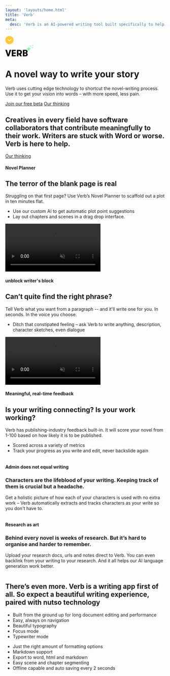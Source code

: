 ```yaml
---
layout: 'layouts/home.html'
title: 'Verb'
meta:
  desc: 'Verb is an AI-powered writing tool built specifically to help novelists plan, write and get feedback on their work.'
---
```


<div class="fixed bottom-4 left-1/2 -ml-5 z-50 animate-bounce transition-opacity ease-in-out delay-150" 
       :class="{ 'opacity-0' : showBar }"
       @scroll.window="showBar = (window.pageYOffset > 50) ? true : false">
    <svg width="26" height="26" viewBox="0 0 26 26" fill="none" xmlns="http://www.w3.org/2000/svg">
    <circle cx="13" cy="13" r="13" fill="#FFC93E"/>
    <path d="M8 11L13 16L18 11" stroke="white" stroke-width="1.5" stroke-linecap="round" stroke-linejoin="round"/>
    </svg>

</div>
<div class="bg-white overflow-x-hidden pb-8 ">
  <div class="pt-0 sm:pt-12 lg:relative lg:py-48">
    <div class="mx-auto max-w-md px-4 sm:max-w-3xl sm:px-6 lg:px-8 lg:max-w-7xl lg:grid lg:grid-cols-2 lg:gap-24">
        <div>
            <div class="md:mt-20 mt-0">
                <div class="md:mb-8 mb-12">
                     <a href="{{ '/' | url }}" class="relative">
                        <svg width="89" height="38" xmlns="http://www.w3.org/2000/svg"><g fill="none" fill-rule="evenodd"><g fill="#000" fill-rule="nonzero"><path d="m11.687 38 6.815-20.3h-5.046L9.251 32.026 5.046 17.7H0L6.815 38zM32.794 38v-3.77H25.08v-4.466h7.714v-3.683H25.08v-4.61h7.714V17.7H20.382V38zM52.417 25.037c0-4.263-3.044-7.337-7.279-7.337h-8.642V38h4.698v-5.626h2.465L46.85 38h5.337l-3.568-6.438c2.32-1.16 3.8-3.567 3.8-6.525Zm-8.004-3.509c1.886 0 3.248 1.48 3.248 3.51s-1.363 3.508-3.248 3.508h-3.218v-7.018h3.218ZM66.349 27.618c2.349-.435 3.886-2 3.886-4.64 0-3.277-2.494-5.278-6.525-5.278h-8.352V38h8.67c4.032 0 6.497-2.146 6.497-5.626 0-2.813-1.827-4.524-4.176-4.756Zm-3.683-6.525c1.827 0 2.87.928 2.87 2.465s-1.072 2.465-2.87 2.465h-2.61v-4.93h2.61Zm-2.61 13.34v-5.162h2.929c1.682 0 2.813.986 2.813 2.494 0 1.682-1.073 2.668-2.813 2.668h-2.93Z"/></g><path d="m75.934 17.077-1.442 3.803a.586.586 0 0 1-.22.276.613.613 0 0 1-.687 0 .585.585 0 0 1-.22-.276l-1.442-3.803a.588.588 0 0 0-.36-.35l-3.914-1.402a.599.599 0 0 1-.285-.214.573.573 0 0 1 0-.667.6.6 0 0 1 .285-.214l3.913-1.402a.61.61 0 0 0 .36-.35l1.443-3.803a.586.586 0 0 1 .22-.277.613.613 0 0 1 .687 0c.1.069.177.165.22.277l1.442 3.803a.59.59 0 0 0 .36.35l3.914 1.402a.6.6 0 0 1 .285.214.573.573 0 0 1 0 .667.6.6 0 0 1-.285.214l-3.913 1.401a.613.613 0 0 0-.36.35Z" fill="#72FFA2" fill-rule="nonzero"/><path stroke="#72FFA2" stroke-linecap="round" stroke-linejoin="round" d="M79.173 4.134v4.034M85.178 8.294v4.034M86.012 1v4.034M81.248 6.151h-4.151M87.253 10.31h-4.151M88.087 3.017h-4.151"/></g></svg>
                        <div class="w-[176px] h-[107px] bg-blurYellow absolute -top-4 -left-0 blur-3xl opacity-20"></div>
                    </a>
                </div>
                <div class="mt-6 sm:max-w-xl">
                    <h1 class="text-gray-900 md:max-w-none max-w-[280px]">
                        A novel way to write <span class="underline decoration-greenNeon decoration-[6px] underline-offset-[4px]">your story</span>
                    </h1>
                    <p class="md:mt-6 mt-4 md:w-2/3">
                        Verb uses cutting edge technology to shortcut the novel-writing process. Use it to get your vision into words – with more speed, less pain.
                    </p>
                    <div class="md:mt-12 mt-8">
                      <a href="{{ '/form/' | url }}" class="btn btn-big ">Join our free beta</a> <a href="{{ '/about/' | url }}" class="btn btn-big btn-outline">Our thinking</a>
                    </div>
                </div>
            </div>
        </div>
    </div>
    <div class="sm:mx-auto sm:max-w-3xl sm:px-6">
        <div class="py-12 sm:relative sm:mt-12 sm:py-16 lg:absolute lg:inset-y-0 lg:right-0 lg:w-1/2">
            <div class="relative pl-4 -mr-40 sm:mx-auto sm:max-w-3xl sm:px-0 lg:max-w-none lg:h-full lg:pl-12">
                <img
                    class="w-full rounded-md shadow-xl ring-1 ring-black ring-opacity-5 lg:h-full lg:w-auto lg:max-w-none z-10 relative"
                    src="/media/bad-screenshot.jpg"
                    alt=""
                />
                <!-- <video autoplay loop class="rounded-md w-full rounded-md shadow-xl ring-1 ring-black ring-opacity-5 lg:h-full lg:w-auto lg:max-w-none z-10 relative" >
                        <source autoplay loop src="/media/describe-long-huge.mp4" type="video/mp4">
                    </video> -->
                <div class="w-[325px] h-[288px] bg-blurGreen absolute -top-8 -left-10 blur-3xl opacity-20"></div>
                <div class="w-[325px] h-[288px] bg-blurPurple absolute -top-8 -right-20 blur-3xl opacity-20"></div>
                <div class="w-[419px] h-[366px] bg-blurBlue absolute -bottom-0 right-8 blur-3xl opacity-20"></div>
                <div class="w-[325px] h-[288px] bg-blurYellow absolute -bottom-10 -left-20 blur-3xl opacity-20"></div>
            </div>
        </div>
    </div>
  </div>
</div>

<section class="container px-6 mx-auto md:mb-32 md:mt-0 my-16 relative">
    <h2 class="font-extralight mb-10 md:text-[63px] md:leading-[60px] text-[34px]">Creatives in every field have software collaborators that contribute meaningfully to their work. Writers are stuck with Word or worse.  <span class="underline decoration-greenNeon decoration-5 underline-offset-[4px]">Verb is here to help.</span>
    </h2>
    <a href="{{ '/about/' | url }}" class="btn btn-big btn-outline">Our thinking</a>
</section>
<section class="container px-6 mx-auto md:my-32 my-16 relative">
    <div class="">
        <div class="md:flex bg-white z-10 relative md:p-16 p-6 rounded-md shadow-md justify-between items-center">
            <div class="md:w-5/12 w-full mb-6 md:mb-0">
                <h4 class="text-pink uppercase ">Novel Planner</h4>
                <h2 class="mb-6">The terror of the blank page is real</h2>
                <p class="md:w-2/3 w-full mb-6">Struggling on that first page? Use Verb’s Novel Planner to scaffold out a plot in ten minutes flat.
                </p>
                <ul class="md:w-2/3 w-full ml-6 list-outside marker:text-pink text-lg marker:text-2xl">
                    <li>Use our custom AI to get automatic plot point suggestions</li>
                    <li>Lay out chapters and scenes in a drag drop interface.</li>
                </ul>
            </div>
            <div class="md:w-7/12 w-full ">
                <div class="bg-white z-20 relative  rounded-md ">
                    <video autoplay muted loop class="rounded-md md:absolute md:left-[15px] md:max-w-[110%]  max-w-100% md:-translate-y-1/2 shadow-home " >
                        <source autoplay muted loop src="/media/plan-fast.mp4" type="video/mp4">
                    </video>
                </div>
            </div>
        </div>
        <div class="md:w-[795px] h-[388px] w-[250px] bg-blurRed absolute -top-8 -left-10 blur-3xl opacity-20"></div>
        <!-- <div class="w-[325px] h-[288px] bg-blurPurple absolute -top-8 -right-20 blur-3xl opacity-20"></div> -->
        <div class="md:w-[719px] w-[250px] h-[366px] bg-blurBlue absolute -bottom-16 right-10 blur-3xl opacity-20"></div>
        <!-- <div class="w-[325px] h-[288px] bg-blurYellow absolute -bottom-20 -left-20 blur-3xl opacity-20"></div>-->
  </div>
</section>

<section class="container px-6 mx-auto md:my-32 my-16 relative">
    <div class="">
        <div class="md:flex bg-white z-10 relative md:p-16 p-6  rounded-md shadow-md justify-between items-center">
            <div class="md:w-5/12 w-full md:mb-0 mb-6">
                <h4 class="text-orange uppercase ">unblock writer's block</h4>
                <h2 class="mb-6">Can’t quite find the right phrase?</h2>
                <p class="md:w-2/3 w-full mb-6">Tell Verb what you want from a paragraph -- and it'll write one for you. In seconds. In the voice you choose.</p>
                <ul class="md:w-2/3 w-11/12 ml-6 list-outside marker:text-orange text-lg marker:text-2xl">
                    <li>Ditch that constipated feeling – ask Verb to write anything, description, character sketches, even dialogue</li>
                    <!-- <li>Edit, adapt or start over all together the text is up to you. The text is 100% new and yours to craft.</li> -->
                </ul>
            </div>
            <div class="md:w-5/12 w-full ">
                <div class="bg-white z-20 relative">
                    <video autoplay muted loop class="rounded-md  shadow-home" >
                        <source autoplay muted loop src="/media/describe-hemingway.mp4" type="video/mp4">
                    </video>
                </div>
            </div>
        </div>
        <div class="md:w-[795px] h-[288px] w-[250px] bg-blurYellow absolute -top-8 -left-10 blur-3xl opacity-20"></div>
        <!-- <div class="w-[325px] h-[288px] bg-blurPurple absolute -top-8 -right-20 blur-3xl opacity-20"></div> -->
        <div class="md:w-[719px] w-[250px] h-[366px] bg-blurPurple absolute -bottom-16 right-10 blur-3xl opacity-20"></div>
        <!-- <div class="w-[325px] h-[288px] bg-blurYellow absolute -bottom-20 -left-20 blur-3xl opacity-20"></div>-->
  </div>
</section>

<section class="container px-6 mx-auto md:my-32 my-16 relative">
    <div class="">
        <div class="md:flex bg-white z-10 relative md:p-16 p-8 rounded-md shadow-md justify-between items-center">
            <div class="md:w-5/12 w-full md:mb-0 mb-6">
                <h4 class="text-teal uppercase ">Meaningful, real-time feedback</h4>
                <h2 class="mb-6">Is your writing connecting? Is your work working?</h2>
                <p class="md:w-2/3 w-full mb-6">Verb has publishing-industry feedback built-in. It will score your novel from 1-100 based on how likely it is to be published.</p>
                <ul class="md:w-2/3 w-full ml-6 list-outside marker:text-teal text-lg marker:text-2xl">
                    <li>Scored across a variety of metrics</li>
                    <li>Track your progress as you write and edit, never backslide again</li>
                </ul>
            </div>
            <div class="md:w-5/12 w-full ">
                <div class="bg-white z-20 relative  ">
                    <img src="/media/critic-cropped.jpg" alt="" class="rounded-md shadow-home md:absolute md:-translate-y-1/2" />
                </div>
            </div>
        </div>
        <div class="md:w-[795px] h-[288px] w-[250px] bg-blurBlue absolute -top-8 -left-10 blur-3xl opacity-20"></div>
        <!-- <div class="w-[325px] h-[288px] bg-blurPurple absolute -top-8 -right-20 blur-3xl opacity-20"></div> -->
        <div class="md:w-[719px] w-[250px] h-[366px] bg-blurGreen absolute -bottom-16 right-10 blur-3xl opacity-20"></div>
        <!-- <div class="w-[325px] h-[288px] bg-blurYellow absolute -bottom-20 -left-20 blur-3xl opacity-20"></div>-->
  </div>
</section>

<section class="container px-6 mx-auto md:my-32 my-16 relative">
    <div class="md:flex justify-between">
        <div class="md:w-5/12">
            <h4 class="text-reddish uppercase">Admin does not equal writing</h4>
            <h3 class="mb-6 leading-none">Characters are the lifeblood of your writing. Keeping track of them is crucial but a headache.</h3>
            <p class="md:w-10/12 w-full text-[20px] mb-8">Get a holistic picture of how each of your characters is used with no extra work – Verb automatically extracts and tracks characters as your write so you don't have to. </p>
            <img src="/media/character.png" alt="" class="rounded-[20px] shadow-defined mb-16" />
        </div>
        <div class="md:w-5/12">
            <h4 class="text-reddish uppercase">Research as art</h4>
            <h3 class="mb-6 leading-none">Behind every novel is weeks of research. But it’s hard to organise and harder to remember.</h3>
            <p class="md:w-10/12 w-full text-[20px] mb-8">Upload your research docs, urls and notes direct to Verb. You can even backlink from your writing to your research. And it all helps our AI language generation work better.</p>
            <img src="/media/research.png" alt="" class="rounded-[20px] shadow-defined" />
        </div>
    </div>
</section>

<section class="container px-6 mx-auto md:my-32 my-16 relative">
    <h2 class="font-extralight mb-10">
        There’s even more. Verb is a writing app first of all. So expect a <span class="underline decoration-greenNeon decoration-5 underline-offset-[4px]">beautiful writing experience,</span> paired with nutso technology
    </h2>
    <div class="md:flex gap-4 md:w-3/5 text-xl">
        <ul class="list-disc  marker:text-2xl marker:text-reddish ml-6 md:w-3/5">
            <li>Built from the ground up for long document editing and performance</li>
            <li>Easy, always on navigation</li>
            <li>Beautiful typography</li>
            <li>Focus mode</li>
            <li>Typewriter mode</li>
        </ul>
        <ul class="list-disc marker:text-2xl marker:text-reddish ml-6 md:w-3/5">
            <li>Just the right amount of formatting options</li>
            <li>Markdown support</li>
            <li>Export to word, html and markdown</li>
            <li>Easy scene and chapter segmenting</li>
            <li>Offline capable and auto saving every 2 seconds</li>
        </ul>
    </div>
</section>
